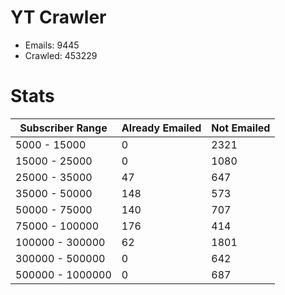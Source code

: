 # YT Crawler
- Emails: 9445
- Crawled: 453229

# Stats
| Subscriber Range  | Already Emailed | Not Emailed |
|-------|-------|-------|
| 5000 - 15000 | 0 | 2321 |
| 15000 - 25000 | 0 | 1080 |
| 25000 - 35000 | 47 | 647 |
| 35000 - 50000 | 148 | 573 |
| 50000 - 75000 | 140 | 707 |
| 75000 - 100000 | 176 | 414 |
| 100000 - 300000 | 62 | 1801 |
| 300000 - 500000 | 0 | 642 |
| 500000 - 1000000 | 0 | 687 |
